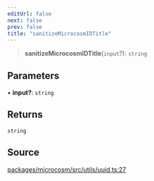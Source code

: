 ```yaml
---
editUrl: false
next: false
prev: false
title: "sanitizeMicrocosmIDTitle"
---
```


> **sanitizeMicrocosmIDTitle**(`input`?): `string`

## Parameters

• **input?**: `string`

## Returns

`string`

## Source

[packages/microcosm/src/utils/uuid.ts:27](https://github.com/nodenogg-in/alpha-p2p/blob/b5a92ec368c11e5b1ed34a190813f3e3bd62fc80/packages/microcosm/src/utils/uuid.ts#L27)
